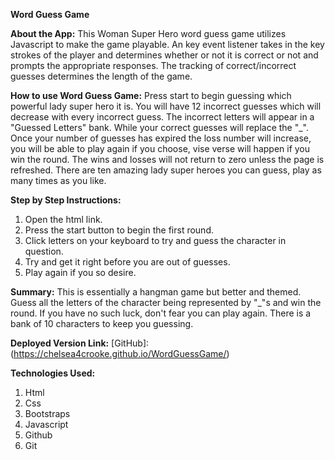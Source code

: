 **Word Guess Game**

**About the App:**
This Woman Super Hero word guess game utilizes Javascript to make the game playable. An key event listener takes in the key strokes of the player and determines whether or not it is correct or not and prompts the appropriate responses. The tracking of correct/incorrect guesses determines the length of the game.

**How to use Word Guess Game:**
Press start to begin guessing which powerful lady super hero it is. You will have 12 incorrect guesses which will decrease with every incorrect guess. The incorrect letters will appear in a "Guessed Letters" bank. While your correct guesses will replace the "_". Once your number of guesses has expired the loss number will increase, you will be able to play again if you choose, vise verse will happen if you win the round. The wins and losses will not return to zero unless the page is refreshed. There are ten amazing lady super heroes you can guess, play as many times as you like.

**Step by Step Instructions:**
1. Open the html link.
2. Press the start button to begin the first round.
3. Click letters on your keyboard to try and guess the character in question.
4. Try and get it right before you are out of guesses.
5. Play again if you so desire.

**Summary:**
This is essentially a hangman game but better and themed. Guess all the letters of the character being represented by "_"s and win the round. If you have no such luck, don't fear you can play again. There is a bank of 10 characters to keep you guessing.

**Deployed Version Link:**
[GitHub]:(https://chelsea4crooke.github.io/WordGuessGame/)

**Technologies Used:**
1. Html 
2. Css 
3. Bootstraps 
4. Javascript 
5. Github 
6. Git